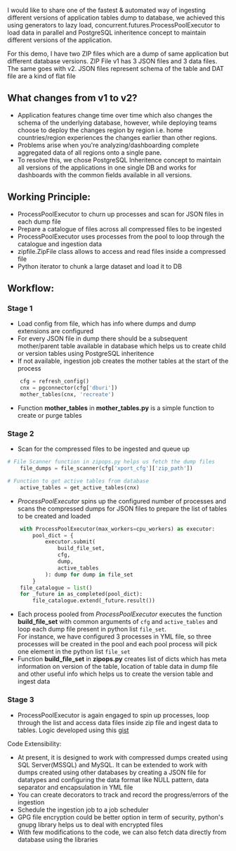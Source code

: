 I would like to share one of the fastest & automated way of ingesting different versions of application tables dump to database, we achieved this using generators to lazy load, concurrent.futures.ProcessPoolExecutor to load data in parallel and PostgreSQL inheritence concept to maintain different versions of the application.

For this demo, I have two ZIP files which are a dump of same application but different database versions.
ZIP File v1 has 3 JSON files and 3 data files. The same goes with v2.
JSON files represent schema of the table and DAT file are a kind of flat file

## What changes from v1 to v2?

- Application features change time over time which also changes the schema of the underlying database, however, while deploying teams choose to deploy the changes region by region i.e. home countries/region experiences the changes earlier than other regions.
- Problems arise when you're analyzing/dashboarding complete aggregated data of all regions onto a single pane.
- To resolve this, we chose PostgreSQL Inheritence concept to maintain all versions of the applications in one single DB and works for dashboards with the common fields available in all versions.

## Working Principle:

- ProcessPoolExecutor to churn up processes and scan for JSON files in each dump file 
- Prepare a catalogue of files across all compressed files to be ingested
- ProcessPoolExecutor uses processes from the pool to loop through the catalogue and ingestion data
- zipfile.ZipFile class allows to access and read files inside a compressed file
- Python iterator to chunk a large dataset and load it to DB

## Workflow:
### Stage 1
- Load config from file, which has info where dumps and dump extensions are configured
- For every JSON file in dump there should be a subsequent mother/parent table available in database which helps us to create child or version tables using PostgreSQL inheritence
- If not available, ingestion job creates the mother tables at the start of the process

```python
    cfg = refresh_config()
    cnx = pgconnector(cfg['dburi'])
    mother_tables(cnx, 'recreate')
```
- Function **mother_tables** in **mother_tables.py** is a simple function to create or purge tables

### Stage 2
- Scan for the compressed files to be ingested and queue up

```python
# File Scanner function in zipops.py helps us fetch the dump files
    file_dumps = file_scanner(cfg['xport_cfg']['zip_path'])

# Function to get active tables from database
    active_tables = get_active_tables(cnx)
```

- _ProcessPoolExecutor_ spins up the configured number of processes and scans the compressed dumps for JSON files to prepare the list of tables to be created and loaded

```python
    with ProcessPoolExecutor(max_workers=cpu_workers) as executor:
        pool_dict = {
            executor.submit(
                build_file_set,
                cfg,
                dump,
                active_tables
            ): dump for dump in file_set
        }
    file_catalogue = list()
    for _future in as_completed(pool_dict):
        file_catalogue.extend(_future.result())
```

- Each process pooled from _ProcessPoolExecutor_ executes the function **build_file_set** with common arguments of `cfg` and `active_tables` and loop each dump file present in python list `file_set`. <br> For instance, we have configured 3 processes in YML file, so three processes will be created in the pool and each pool process will pick one element in the python list `file_set`
- Function **build_file_set** in **zipops.py** creates list of dicts which has meta information on version of the table, location of table data in dump file and other useful info which helps us to create the version table and ingest data

### Stage 3
- ProcessPoolExecutor is again engaged to spin up processes, loop through the list and access data files inside zip file and ingest data to tables. Logic developed using this [gist](https://gist.github.com/anacrolix/3788413)

Code Extensibility:
- At present, it is designed to work with compressed dumps created using SQL Server(MSSQL) and MySQL. It can be extended to work with dumps created using other databases by creating a JSON file for datatypes and configuring the data format like NULL pattern, data separator and encapsulation in YML file
- You can create decorators to track and record the progress/errors of the ingestion
- Schedule the ingestion job to a job scheduler
- GPG file encryption could be better option in term of security, python's gnupg library helps us to deal with encrypted files
- With few modifications to the code, we can also fetch data directly from database using the libraries
